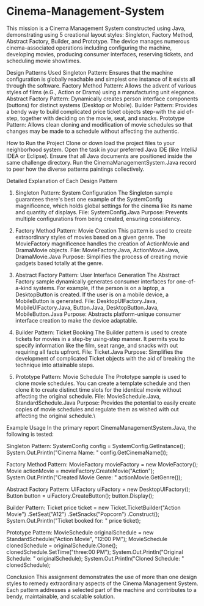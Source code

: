 # Cinema-Management-System
This mission is a Cinema Management System constructed using Java, demonstrating using 5 creational layout styles: Singleton, Factory Method, Abstract Factory, Builder, and Prototype. The device manages numerous cinema-associated operations including configuring the machine, developing movies, producing consumer interfaces, reserving tickets, and scheduling movie showtimes.

Design Patterns Used
Singleton Pattern: Ensures that the machine configuration is globally reachable and simplest one instance of it exists all through the software.
Factory Method Pattern: Allows the advent of various styles of films (e.G., Action or Drama) using a manufacturing unit elegance.
Abstract Factory Pattern: Dynamically creates person interface components (buttons) for distinct systems (Desktop or Mobile).
Builder Pattern: Provides a bendy way to build complicated price ticket objects step-with the aid of-step, together with deciding on the movie, seat, and snacks.
Prototype Pattern: Allows clean cloning and modification of movie schedules so that changes may be made to a schedule without affecting the authentic.

How to Run the Project
Clone or down load the project files to your neighborhood system.
Open the task in your preferred Java IDE (like IntelliJ IDEA or Eclipse).
Ensure that all Java documents are positioned inside the same challenge directory.
Run the CinemaManagementSystem.Java record to peer how the diverse patterns paintings collectively.

Detailed Explanation of Each Design Pattern
1. Singleton Pattern: System Configuration
The Singleton sample guarantees there's best one example of the SystemConfig magnificence, which holds global settings for the cinema like its name and quantity of displays.
File: SystemConfig.Java
Purpose: Prevents multiple configurations from being created, ensuring consistency.

2. Factory Method Pattern: Movie Creation
This pattern is used to create extraordinary styles of movies based on a given genre. The MovieFactory magnificence handles the creation of ActionMovie and DramaMovie objects.
File: MovieFactory.Java, ActionMovie.Java, DramaMovie.Java
Purpose: Simplifies the process of creating movie gadgets based totally at the genre.

3. Abstract Factory Pattern: User Interface Generation
The Abstract Factory sample dynamically generates consumer interfaces for one-of-a-kind systems. For example, if the person is on a laptop, a DesktopButton is created. If the user is on a mobile device, a MobileButton is generated.
File: DesktopUIFactory.Java, MobileUIFactory.Java, Button.Java, DesktopButton.Java, MobileButton.Java
Purpose: Abstracts platform-unique consumer interface creation to make the device adaptable.

4. Builder Pattern: Ticket Booking
The Builder pattern is used to create tickets for movies in a step-by using-step manner. It permits you to specify information like the film, seat range, and snacks with out requiring all facts upfront.
File: Ticket.Java
Purpose: Simplifies the development of complicated Ticket objects with the aid of breaking the technique into attainable steps.

5. Prototype Pattern: Movie Schedule
The Prototype sample is used to clone movie schedules. You can create a template schedule and then clone it to create distinct time slots for the identical movie without affecting the original schedule.
File: MovieSchedule.Java, StandardSchedule.Java
Purpose: Provides the potential to easily create copies of movie schedules and regulate them as wished with out affecting the original schedule.\

Example Usage
In the primary report CinemaManagementSystem.Java, the following is tested:

Singleton Pattern:
SystemConfig config = SystemConfig.GetInstance();
System.Out.Println("Cinema Name: "   config.GetCinemaName());

Factory Method Pattern:
MovieFactory movieFactory = new MovieFactory();
Movie actionMovie = movieFactory.CreateMovie("Action");
System.Out.Println("Created Movie Genre: "   actionMovie.GetGenre());

Abstract Factory Pattern:
UIFactory uiFactory = new DesktopUIFactory();
Button button = uiFactory.CreateButton();
button.Display();

Builder Pattern:
Ticket price ticket = new Ticket.TicketBuilder("Action Movie")
                        .SetSeat("A12")
                        .SetSnacks("Popcorn")
                        .Construct();
System.Out.Println("Ticket booked for: "   price ticket);

Prototype Pattern:
MovieSchedule originalSchedule = new StandardSchedule("Action Movie", "12:00 PM");
MovieSchedule clonedSchedule = originalSchedule.Clone();
clonedSchedule.SetTime("three:00 PM");
System.Out.Println("Original Schedule: "   originalSchedule);
System.Out.Println("Cloned Schedule: "   clonedSchedule);

Conclusion
This assignment demonstrates the use of more than one design styles to remedy extraordinary aspects of the Cinema Management System. Each pattern addresses a selected part of the machine and contributes to a bendy, maintainable, and scalable solution.
